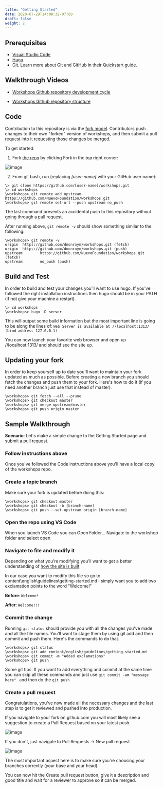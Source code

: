 ```yaml
---
title: "Getting Started"
date: 2020-07-29T14:08:32-07:00
draft: false
weight: 2
---
```

## Prerequisites
- [Visual Studio Code](https://code.visualstudio.com/download)
- [Hugo](https://gohugo.io/getting-started/installing/)
- [Git](https://git-scm.com/downloads). Learn more about Git and GitHub in their [Quickstart](https://docs.github.com/en/get-started/quickstart) guide.

## Walkthrough Videos
- [Workshops Github repository development cycle](https://youtu.be/LpjucoAVviI)

- [Workshops Github repository structure](https://youtu.be/cygmE6LGcOw)

## Code
Contribution to this repository is via the [fork model](https://help.github.com/articles/fork-a-repo/). Contributors push changes to their own "forked" version of workshops, and then submit a pull request into it requesting those changes be merged.

To get started:

1. Fork <a target="_blank" href="https://github.com/nuevoFoundation/workshops">the repo</a> by clicking Fork in the top right corner:

![image](../media/fork.png)

2. From git bash, run (replacing _[user-name]_ with your GitHub user name):

```
\> git clone https://github.com/[user-name]/workshops.git
\> cd workshops
\workshops> git remote add upstream https://github.com/NuevoFoundation/workshops.git
\workshops> git remote set-url --push upstream no_push
```

The last command prevents an accidental push to this repository without going through a pull request.

After running above, `git remote -v` should show something similar to the following:
```
\workshops> git remote -v 
origin  https://github.com/dmonroym/workshops.git (fetch)
origin  https://github.com/dmonroym/workshops.git (push)
upstream        https://github.com/NuevoFoundation/workshops.git (fetch)
upstream        no_push (push)
```

## Build and Test

In order to build and test your changes you'll want to use hugo. If you've followed the right installation instructions then hugo should be in your PATH (if not give your machine a restart).

```
\> cd workshops
\workshops> hugo -D server
```

This will output some build information but the most important line is going to be along the lines of: `Web Server is available at //localhost:1313/ (bind address 127.0.0.1)`

You can now launch your favorite web browser and open up //localhost:1313/ and should see the site up.

## Updating your fork

In order to keep yourself up to date you'll want to maintain your fork updated as much as possible.
Before creating a new branch you should fetch the changes and push them to your fork. Here's how to do it (if you need another branch just use that instead of master).

```
\workshops> git fetch --all --prune
\workshops> git checkout master
\workshops> git merge upstream/master
\workshops> git push origin master
```

## Sample Walkthrough

**Scenario**: Let's make a simple change to the Getting Started page and submit a pull request.

### Follow instructions above

Once you've followed the Code instructions above you'll have a local copy of the workshops repo.

### Create a topic branch

Make sure your fork is updated before doing this:

```
\workshops> git checkout master
\workshops> git checkout -b [branch-name]
\workshops> git push --set-upstream origin [branch-name]
```

### Open the repo using VS Code

When you launch VS Code you can Open Folder... Navigate to the workshop folder and select open.

### Navigate to file and modify it

Depending on what you're modifying you'll want to get a better understanding of [how the site is built](site-architecture.md)

In our case you want to modify this file so go to content\english\guidelines\getting-started.md
I simply want you to add two exclamation points to the word "Welcome!"

**Before**: `Welcome!`

**After**: `Welcome!!!`

### Commit the change 

Running `git status` should provide you with all the changes you've made and all the file names. You'll want to stage them by using git add and then commit and push them. Here's the commands to do that.

```
\workshops> git status
\workshops> git add content/english/guidelines/getting-started.md
\workshops> git commit -m "Added exclamations"
\workshops> git push
```

Some git tips: If you want to add everything and commit at the same time you can skip all these commands and just use `git commit -am "message here" ` and then do the `git push`

### Create a pull request
Congratulations, you've now made all the necessary changes and the last step is to get it reviewed and pushed into production.

If you navigate to your fork on github.com you will most likely see a suggestion to create a Pull Request based on your latest push.

![image](../media/compare-and-pull.png)

If you don't, just navigate to Pull Requests -> New pull request

![image](../media/create-new-pr.png)

The most important aspect here is to make sure you're choosing your branches correctly (your base and your head).

You can now hit the Create pull request button, give it a description and good title and wait for a reviewer to approve so it can be merged.